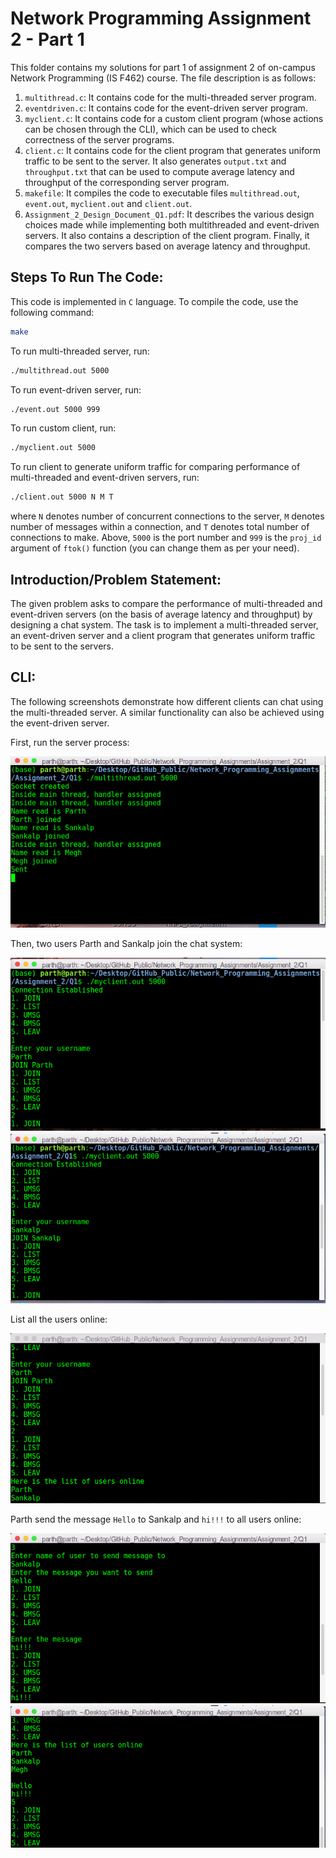 # Network Programming Assignment 2 - Part 1

This folder contains my solutions for part 1 of assignment 2 of on-campus Network Programming (IS F462) course. The file description is as follows:

1. `multithread.c`: It contains code for the multi-threaded server program.
2. `eventdriven.c`: It contains code for the event-driven server program.
3. `myclient.c`: It contains code for a custom client program (whose actions can be chosen through the CLI), which can be used to check correctness of the server programs. 
4. `client.c`: It contains code for the client program that generates uniform traffic to be sent to the server. It also generates `output.txt` and `throughput.txt` that can be used to compute average latency and throughput of the corresponding server program.
5. `makefile`: It compiles the code to executable files `multithread.out`, `event.out`, `myclient.out` and `client.out`.
6. `Assignment_2_Design_Document_Q1.pdf`: It describes the various design choices made while implementing both multithreaded and event-driven servers. It also contains a description of the client program. Finally, it compares the two servers based on average latency and throughput.

## Steps To Run The Code:
This code is implemented in `C` language. To compile the code, use the following command:
```sh
make
``` 
To run multi-threaded server, run:
```sh
./multithread.out 5000
```
To run event-driven server, run:
```sh
./event.out 5000 999
```
To run custom client, run:
```sh
./myclient.out 5000
```
To run client to generate uniform traffic for comparing performance of multi-threaded and event-driven servers, run:
```sh
./client.out 5000 N M T
```
where `N` denotes number of concurrent connections to the server, `M` denotes number of messages within a connection, and `T` denotes total number of connections to make. Above, `5000` is the port number and `999` is the `proj_id` argument of `ftok()` function (you can change them as per your need).

## Introduction/Problem Statement:

The given problem asks to compare the performance of multi-threaded and event-driven servers (on the basis of average latency and throughput) by designing a chat system. The task is to implement a multi-threaded server, an event-driven server and a client program that generates uniform traffic to be sent to the servers.

## CLI:
The following screenshots demonstrate how different clients can chat using the multi-threaded server. A similar functionality can also be achieved using the event-driven server.

First, run the server process:

![Server](./imgs/cli_s.png)

Then, two users Parth and Sankalp join the chat system:

![Parth Join](./imgs/cli_1.png)
![Sankalp Join](./imgs/cli_2.png)

List all the users online:

![List](./imgs/cli_3.png)

Parth send the message `Hello` to Sankalp and `hi!!!` to all users online:

![Send](./imgs/cli_4.png)
![Receive](./imgs/cli_5.png)

